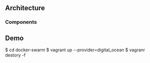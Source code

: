## Architecture 

### Components

## Demo 

$ cd docker-swarm
$ vagrant up --provider=digital_ocean
$ vagranr destory -f
